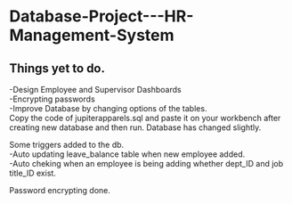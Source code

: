 # Database-Project---HR-Management-System        
## Things yet to do.
-Design Employee and Supervisor Dashboards        
-Encrypting passwords         
-Improve Database by changing options of the tables.       
Copy the code of jupiterapparels.sql and paste it on your workbench after creating new database and then run. Database has changed slightly.      

Some triggers added to the db.       
-Auto updating leave_balance table when new employee added.         
-Auto cheking when an employee is being adding whether dept_ID and job title_ID exist.        

Password encrypting done.


